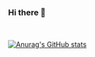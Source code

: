 
### Hi there 👋 
<br/>

[![Anurag's GitHub stats](https://github-readme-stats.vercel.app/api?username=JaeHyun-Ban&theme=gotham&show_icons=true)](https://github.com/anuraghazra/github-readme-stats)
<br/>


<!--

**JaeHyun-Ban/JaeHyun-Ban** is a ✨ _special_ ✨ repository because its `README.md` (this file) appears on your GitHub profile.

Here are some ideas to get you started:

- 🔭 I’m currently working on ...
- 🌱 I’m currently learning ...
- 👯 I’m looking to collaborate on ...
- 🤔 I’m looking for help with ...
- 💬 Ask me about ...
- 📫 How to reach me: ...
- 😄 Pronouns: ...
- ⚡ Fun fact: ...
-->
